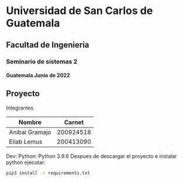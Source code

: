 # Universidad de San Carlos de Guatemala 
## Facultad de Ingenieria 
### Seminario de sistemas 2 
#### Guatemala Junio de 2022 

## Proyecto

Integrantes

| Nombre | Carnet |
|-------|---------|
|Anibal Gramajo |200924518 |
| Eliab Lemus |200413090 |


Dev: 
Python: Python 3.9.6
Despues de descargar el proyecto e instalar python ejecutar: 
```bash
pip3 install -r requirements.txt
```